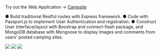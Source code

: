 <p>Try out the Web Application -> <a href="https://vast-shelf-24861.herokuapp.com/"> Campsite</a></p>
<p>
● Build traditional Restful routes with Express framework.
● Code with Passport.js to implement User Authentication and registration.
● Construct User Interface/layout with Boostrap and connect-flash package,
and MongoDB database with Mongoose to display Images and comments from users’ posted camping sites.
</p>
<img src="https://user-images.githubusercontent.com/33383546/47959338-b045ee80-df9e-11e8-9bb2-8f4fa27079e6.jpg">
<img src="https://user-images.githubusercontent.com/33383546/47959337-ade39480-df9e-11e8-8605-ab2552721429.jpg">
<img src="https://user-images.githubusercontent.com/33383546/47959353-fbf89800-df9e-11e8-91bc-76533fc78eb4.jpg">
